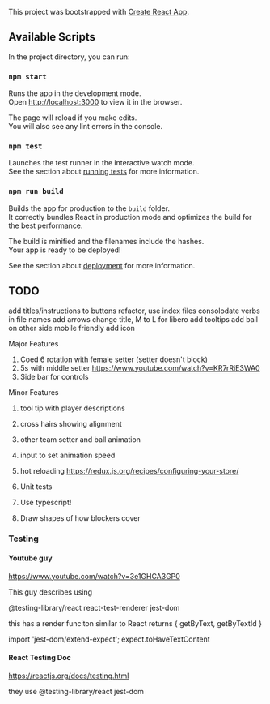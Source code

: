 This project was bootstrapped with [Create React App](https://github.com/facebook/create-react-app).

## Available Scripts

In the project directory, you can run:

### `npm start`

Runs the app in the development mode.<br />
Open [http://localhost:3000](http://localhost:3000) to view it in the browser.

The page will reload if you make edits.<br />
You will also see any lint errors in the console.

### `npm test`

Launches the test runner in the interactive watch mode.<br />
See the section about [running tests](https://facebook.github.io/create-react-app/docs/running-tests) for more information.

### `npm run build`

Builds the app for production to the `build` folder.<br />
It correctly bundles React in production mode and optimizes the build for the best performance.

The build is minified and the filenames include the hashes.<br />
Your app is ready to be deployed!

See the section about [deployment](https://facebook.github.io/create-react-app/docs/deployment) for more information.



## TODO
add titles/instructions to buttons
refactor, use index files
consolodate verbs in file names
add arrows
change title, M to L for libero
add tooltips
add ball on other side
mobile friendly
add icon

Major Features
1. Coed 6 rotation with female setter (setter doesn't block)
2. 5s with middle setter https://www.youtube.com/watch?v=KR7rRiE3WA0
3. Side bar for controls

Minor Features
1. tool tip with player descriptions
2. cross hairs showing alignment
4. other team setter and ball animation
5. input to set animation speed
9. hot reloading
https://redux.js.org/recipes/configuring-your-store/
10. Unit tests

11. Use typescript!
12. Draw shapes of how blockers cover


### Testing
#### Youtube guy
https://www.youtube.com/watch?v=3e1GHCA3GP0

This guy describes using


@testing-library/react
react-test-renderer
jest-dom

this has a render funciton similar to React
returns { getByText, getByTextId }

import 'jest-dom/extend-expect';
expect.toHaveTextContent

#### React Testing Doc
https://reactjs.org/docs/testing.html

they use
@testing-library/react
jest-dom